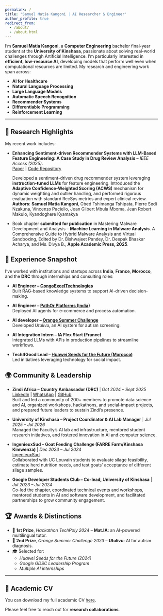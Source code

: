 ```yaml
---
permalink: /
title: "Samuel Matia Kangoni | AI Researcher & Engineer"
author_profile: true
redirect_from: 
  - /about/
  - /about.html
---
```


I’m **Samuel Matia Kangoni**, a **Computer Engineering** bachelor final-year student at the **University of Kinshasa**, passionate about solving real-world challenges through Artificial Intelligence. I’m particularly interested in **efficient, low-resource AI**, developing models that perform well even when computational resources are limited. My research and engineering work span across:

- **AI for Healthcare**
- **Natural Language Processing**
- **Large Language Models**
- **Automatic Speech Recognition**
- **Recommender Systems**
- **Differentiable Programming**
- **Reinforcement Learning**

---

## 🔬 Research Highlights

My recent work includes:

- **Enhancing Sentiment-driven Recommender Systems with LLM-Based Feature Engineering: A Case Study in Drug Review Analysis** – *IEEE Access (2025)*.  
  [Paper](https://ieeexplore.ieee.org/document/11083619) | [Code Repository](https://github.com/samuelmatia/llm-sentiment-drug-recsys)  

  Developed a sentiment-driven drug recommender system leveraging **instruction-tuned LLMs** for feature engineering. Introduced the **Adaptive Confidence-Weighted Scoring (ACWS)** mechanism for dynamic weighting and outlier handling, and performed rigorous evaluation with standard RecSys metrics and expert clinical review.  
  **Authors:** **Samuel Matia Kangoni**, Obed Tshimanga Tshipata, Pierre Sedi Nzakuna, Vincenzo Paciello, Jean Gilbert Mbula Mboma, Jean Robert Makulo, Kyandoghere Kyamakya  

- Book chapter **submitted for publication** in Mastering Malware Development and Analysis – **Machine Learning in Malware Analysis**.
A Comprehensive Guide to Hybrid Malware Analysis and Virtual Sandboxing,
Edited by Dr. Bishwajeet Pandey, Dr. Deepak Bhaskar Acharya, and Ms. Divya B., **Apple Academic Press, 2025**.

## 💼 Experience Snapshot

I’ve worked with institutions and startups across **India**, **France**, **Morocco**, and the **DRC** through internships and consulting roles:

- **AI Engineer – [CongoExcelTechnologies](https://www.linkedin.com/company/congo-excel-technologies/)**  
  Built RAG-based knowledge systems to support AI-driven decision-making.

- **AI Engineer – [PathOr Platforms (India)](https://www.pathor.in/)**  
  Deployed AI agents for e-commerce and process automation.

- **AI developer – [Orange Summer Challenge](https://engageforchange.orange.com/fr/programs/93821cf7-083b-4435-99fe-1b5c704e0683)**  
  Developed *Utulivu*, an AI system for autism screening.

- **AI Integration Intern – IA Flex Start (France)**  
  Integrated LLMs with APIs in production pipelines to streamline workflows.

- **Tech4Good Lead – [Huawei Seeds for the Future (Morocco)](https://www.huawei.com/minisite/seeds-for-the-future/index.html)**  
  Led initiatives leveraging technology for social impact.



## 🌍 Community & Leadership

- **Zindi Africa – Country Ambassador (DRC)** | *Oct 2024 – Sept 2025*  
[LinkedIn](https://www.linkedin.com/company/zindi-drc-community/) | [WhatsApp](https://chat.whatsapp.com/GsGgM3q2lXW5xQshWGkIUK) | [GitHub](https://github.com/samuelmatia/Workshops-Zindi-DRC-2025)  
Built and led a community of 200+ members to promote data science and AI, organized workshops, hackathons, and social-impact projects, and prepared future leaders to sustain Zindi’s presence.

- **University of Kinshasa – Project Coordinator & AI Lab Manager** | *Jul 2025 – Jul 2026*  
Managed the Faculty’s AI lab and infrastructure, mentored student research initiatives, and fostered innovation in AI and computer science.

- **IngenieuxSud – Goat Feeding Challenge (FARRE Farm/Kinshasa Kimwenza)** | *Dec 2023 – Jul 2024*  
[IngenieuxSud](https://www.uclouvain.be/fr/facultes/epl/ingenieuxsud)  
Collaborated with UC Louvain students to evaluate silage feasibility, estimate herd nutrition needs, and test goats’ acceptance of different silage samples.

- **Google Developer Students Club – Co-lead, University of Kinshasa** | *Jul 2023 – Jul 2024*  
Co-led the chapter, coordinated technical events and workshops, mentored students in AI and software development, and facilitated partnerships to grow community engagement.


## 🏆 Awards & Distinctions

- 🥇 **1st Prize**, *Hackathon TechPoly 2024* – **Mat.IA**: an AI-powered multilingual tutor.
- 🥈 **2nd Prize**, *Orange Summer Challenge 2023* – **Utulivu**: AI for autism diagnosis.
- 🎓 Selected for:
  - *Huawei Seeds for the Future (2024)*
  - *Google GDSC Leadership Program*
  - *Multiple AI internships*

---

## 📄 Academic CV

You can download my full academic CV [here](/files/CV/Resume_sam_matia.pdf).

Please feel free to reach out for **research collaborations**.

